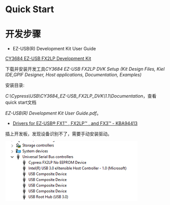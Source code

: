 # Quick Start


# 开发步骤

* EZ-USB(R) Development Kit User Guide

[CY3684 EZ-USB FX2LP Development Kit](https://www.cypress.com/documentation/development-kitsboards/cy3684-ez-usb-fx2lp-development-kit)

下载并安装开发工具*CY3684 EZ-USB FX2LP DVK Setup (Kit Design Files, Kiel IDE,GPIF Designer, Host applications, Documentation, Examples)*

安装目录:

*C:\Cypress\USB\CY3684_EZ-USB_FX2LP_DVK\1.1\Documentation*，查看quick start文档

*EZ-USB(R) Development Kit User Guide.pdf*。

* [Drivers for EZ-USB® FX1™ , FX2LP™ , and FX3™ - KBA94413](https://community.cypress.com/docs/DOC-12366)

插上开发板，发现设备识别不了，需要手动安装驱动。

![driver_install_pic](../pic/quick_start.png)
